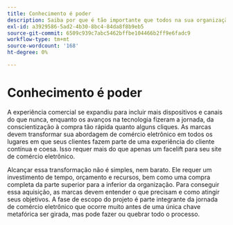 ```yaml
---
title: Conhecimento é poder
description: Saiba por que é tão importante que todos na sua organização invistam na implementação do Adobe Commerce.
exl-id: a3929586-5ad2-4b30-8bc4-84da8f8b9eb5
source-git-commit: 6509c939c7abc5462bffbe104466b2ff9e6fadc9
workflow-type: tm+mt
source-wordcount: '168'
ht-degree: 0%

---
```


# Conhecimento é poder

A experiência comercial se expandiu para incluir mais dispositivos e canais do que nunca, enquanto os avanços na tecnologia fizeram a jornada, da conscientização à compra tão rápida quanto alguns cliques. As marcas devem transformar sua abordagem de comércio eletrônico em todos os lugares em que seus clientes fazem parte de uma experiência do cliente contínua e coesa. Isso requer mais do que apenas um facelift para seu site de comércio eletrônico.

Alcançar essa transformação não é simples, nem barato. Ele requer um investimento de tempo, orçamento e recursos, bem como uma compra completa da parte superior para a inferior da organização. Para conseguir essa aquisição, as marcas devem entender o que precisam e como atingir seus objetivos. A fase de escopo do projeto é parte integrante da jornada de comércio eletrônico que ocorre muito antes de uma única chave metafórica ser girada, mas pode fazer ou quebrar todo o processo.
